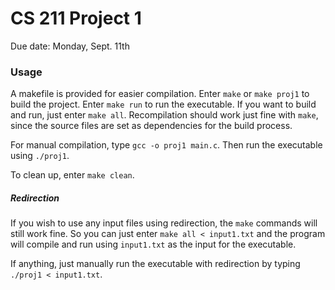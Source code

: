 # CS 211 Project 1

Due date: Monday, Sept. 11th

### Usage
A makefile is provided for easier compilation. Enter `make` or `make proj1` to build the project. Enter `make run` to run the executable. If you want to build and run, just enter `make all`.
Recompilation should work just fine with `make`, since the source files are set as dependencies for the build process.

For manual compilation, type `gcc -o proj1 main.c`. Then run the executable using `./proj1`.

To clean up, enter `make clean`.

##### Redirection
If you wish to use any input files using redirection, the `make` commands will still work fine. So you can just enter `make all < input1.txt` and the program will compile and run using `input1.txt` as the input for the executable.

If anything, just manually run the executable with redirection by typing `./proj1 < input1.txt`.